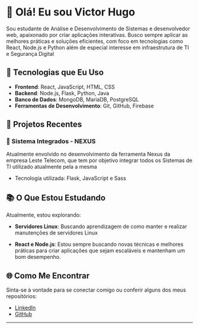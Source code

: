 # 👋 Olá! Eu sou Victor Hugo

Sou estudante de Análise e Desenvolvimento de Sistemas e desenvolvedor web, apaixonado por criar aplicações interativas. Busco sempre aplicar as melhores práticas e soluções eficientes, com foco em tecnologias como React, Node.js e Python além de especial interesse em infraestrutura de TI e Segurança Digital

## 🚀 Tecnologias que Eu Uso

- **Frontend**: React, JavaScript, HTML, CSS
- **Backend**: Node.js, Flask, Python, Java
- **Banco de Dados**: MongoDB, MariaDB, PostgreSQL
- **Ferramentas de Desenvolvimento**: Git, GitHub, Firebase

## 💼 Projetos Recentes

### 🔔 Sistema Integrados - NEXUS
Atualmente envolvido no desenvolvimento da ferramenta Nexus da empresa Leste Telecom, que tem por objetivo integrar todos os Sistemas de TI utilizado atualmente pela a mesma
- Tecnologia utilizada: Flask, JavaScript e Sass

## 📚 O Que Estou Estudando

Atualmente, estou explorando:

- **Servidores Linux**: Buscando aprendizagem de como manter e realizar manutenções de servidores Linux

- **React e Node.js**: Estou sempre buscando novas técnicas e melhores práticas para criar aplicações que sejam escaláveis e mantenham um bom desempenho.

## 🌐 Como Me Encontrar

Sinta-se à vontade para se conectar comigo ou conferir alguns dos meus repositórios:

- [LinkedIn](https://www.linkedin.com/in/victorhugossantos)
- [GitHub](https://github.com/victorhugossantos)

---
